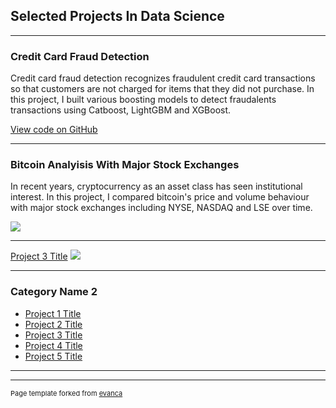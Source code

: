 ## Selected Projects In Data Science 
---
### Credit Card Fraud Detection

Credit card fraud detection recognizes fraudulent credit card transactions so that customers are not charged for items that they did not purchase. In this project, I built various boosting models to detect fraudalents transactions using Catboost, LightGBM and XGBoost. 

[View code on GitHub](https://github.com/shezamd/credit_card_fraud_detection/blob/main/Fraud_detection.ipynb)

---

### Bitcoin Analyisis With Major Stock Exchanges

In recent years, cryptocurrency as an asset class has seen institutional interest. In this project, I compared bitcoin's price and volume behaviour with major stock exchanges including NYSE, NASDAQ and LSE over time.

<img src="images/dummy_thumbnail.jpg?raw=true"/>


---
[Project 3 Title](http://example.com/)
<img src="images/dummy_thumbnail.jpg?raw=true"/>

---

### Category Name 2

- [Project 1 Title](http://example.com/)
- [Project 2 Title](http://example.com/)
- [Project 3 Title](http://example.com/)
- [Project 4 Title](http://example.com/)
- [Project 5 Title](http://example.com/)

---




---
<p style="font-size:11px">Page template forked from <a href="https://github.com/evanca/quick-portfolio">evanca</a></p>
<!-- Remove above link if you don't want to attibute -->
